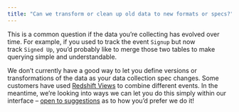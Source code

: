 ```yaml
---
title: "Can we transform or clean up old data to new formats or specs?"
---
```


This is a common question if the data you’re collecting has evolved over time. For example, if you used to track the event `Signup` but now track `Signed Up`, you’d probably like to merge those two tables to make querying simple and understandable.

We don’t currently have a good way to let you define versions or transformations of the data as your data collection spec changes. Some customers have used [Redshift Views](http://docs.aws.amazon.com/redshift/latest/dg/r_CREATE_VIEW.html) to combine different events. In the meantime, we’re looking into ways we can let you do this simply within our interface – [open to suggestions](/contact) as to how you’d prefer we do it!
